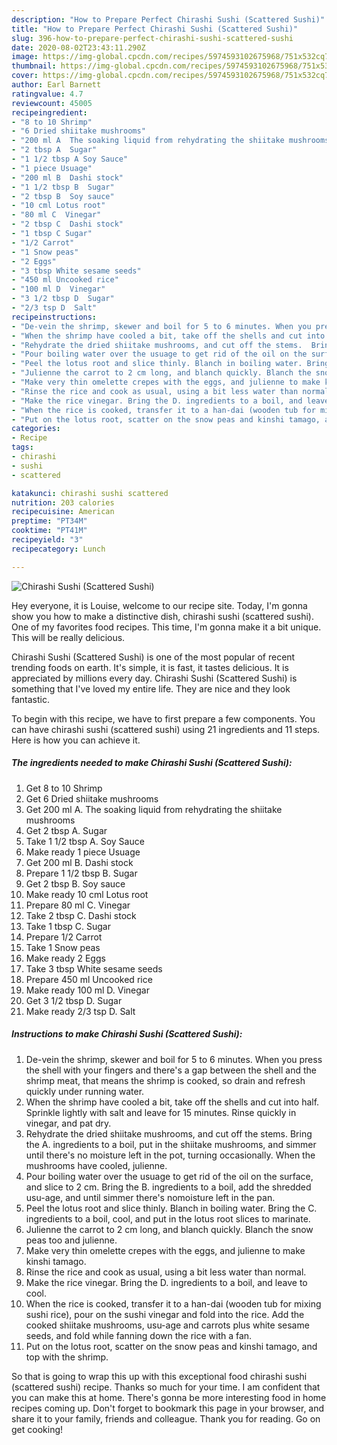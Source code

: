 ```yaml
---
description: "How to Prepare Perfect Chirashi Sushi (Scattered Sushi)"
title: "How to Prepare Perfect Chirashi Sushi (Scattered Sushi)"
slug: 396-how-to-prepare-perfect-chirashi-sushi-scattered-sushi
date: 2020-08-02T23:43:11.290Z
image: https://img-global.cpcdn.com/recipes/5974593102675968/751x532cq70/chirashi-sushi-scattered-sushi-recipe-main-photo.jpg
thumbnail: https://img-global.cpcdn.com/recipes/5974593102675968/751x532cq70/chirashi-sushi-scattered-sushi-recipe-main-photo.jpg
cover: https://img-global.cpcdn.com/recipes/5974593102675968/751x532cq70/chirashi-sushi-scattered-sushi-recipe-main-photo.jpg
author: Earl Barnett
ratingvalue: 4.7
reviewcount: 45005
recipeingredient:
- "8 to 10 Shrimp"
- "6 Dried shiitake mushrooms"
- "200 ml A  The soaking liquid from rehydrating the shiitake mushrooms"
- "2 tbsp A  Sugar"
- "1 1/2 tbsp A Soy Sauce"
- "1 piece Usuage"
- "200 ml B  Dashi stock"
- "1 1/2 tbsp B  Sugar"
- "2 tbsp B  Soy sauce"
- "10 cml Lotus root"
- "80 ml C  Vinegar"
- "2 tbsp C  Dashi stock"
- "1 tbsp C Sugar"
- "1/2 Carrot"
- "1 Snow peas"
- "2 Eggs"
- "3 tbsp White sesame seeds"
- "450 ml Uncooked rice"
- "100 ml D  Vinegar"
- "3 1/2 tbsp D  Sugar"
- "2/3 tsp D  Salt"
recipeinstructions:
- "De-vein the shrimp, skewer and boil for 5 to 6 minutes. When you press the shell with your fingers and there&#39;s a gap between the shell and the shrimp meat, that means the shrimp is cooked, so drain and refresh quickly under running water."
- "When the shrimp have cooled a bit, take off the shells and cut into half. Sprinkle lightly with salt and leave for 15 minutes. Rinse quickly in vinegar, and pat dry."
- "Rehydrate the dried shiitake mushrooms, and cut off the stems.  Bring the A. ingredients to a boil, put in the shiitake mushrooms, and simmer until there&#39;s no moisture left in the pot, turning occasionally. When the mushrooms have cooled, julienne."
- "Pour boiling water over the usuage to get rid of the oil on the surface, and slice to 2 cm.  Bring the B. ingredients to a boil, add the shredded usu-age, and until simmer there&#39;s nomoisture left in the pan."
- "Peel the lotus root and slice thinly. Blanch in boiling water. Bring the C. ingredients to a boil, cool, and put in the lotus root slices to marinate."
- "Julienne the carrot to 2 cm long, and blanch quickly. Blanch the snow peas too and julienne."
- "Make very thin omelette crepes with the eggs, and julienne to make kinshi tamago."
- "Rinse the rice and cook as usual, using a bit less water than normal."
- "Make the rice vinegar. Bring the D. ingredients to a boil, and leave to cool."
- "When the rice is cooked, transfer it to a han-dai (wooden tub for mixing sushi rice), pour on the sushi vinegar and fold into the rice. Add the cooked shiitake mushrooms, usu-age and carrots plus white sesame seeds, and fold while fanning down the rice with a fan."
- "Put on the lotus root, scatter on the snow peas and kinshi tamago, and top with the shrimp."
categories:
- Recipe
tags:
- chirashi
- sushi
- scattered

katakunci: chirashi sushi scattered 
nutrition: 203 calories
recipecuisine: American
preptime: "PT34M"
cooktime: "PT41M"
recipeyield: "3"
recipecategory: Lunch

---
```



![Chirashi Sushi (Scattered Sushi)](https://img-global.cpcdn.com/recipes/5974593102675968/751x532cq70/chirashi-sushi-scattered-sushi-recipe-main-photo.jpg)

Hey everyone, it is Louise, welcome to our recipe site. Today, I'm gonna show you how to make a distinctive dish, chirashi sushi (scattered sushi). One of my favorites food recipes. This time, I'm gonna make it a bit unique. This will be really delicious.



Chirashi Sushi (Scattered Sushi) is one of the most popular of recent trending foods on earth. It's simple, it is fast, it tastes delicious. It is appreciated by millions every day. Chirashi Sushi (Scattered Sushi) is something that I've loved my entire life. They are nice and they look fantastic.


To begin with this recipe, we have to first prepare a few components. You can have chirashi sushi (scattered sushi) using 21 ingredients and 11 steps. Here is how you can achieve it.

<!--inarticleads1-->

##### The ingredients needed to make Chirashi Sushi (Scattered Sushi):

1. Get 8 to 10 Shrimp
1. Get 6 Dried shiitake mushrooms
1. Get 200 ml A.  The soaking liquid from rehydrating the shiitake mushrooms
1. Get 2 tbsp A.  Sugar
1. Take 1 1/2 tbsp A. Soy Sauce
1. Make ready 1 piece Usuage
1. Get 200 ml B.  Dashi stock
1. Prepare 1 1/2 tbsp B.  Sugar
1. Get 2 tbsp B.  Soy sauce
1. Make ready 10 cml Lotus root
1. Prepare 80 ml C.  Vinegar
1. Take 2 tbsp C.  Dashi stock
1. Take 1 tbsp C. Sugar
1. Prepare 1/2 Carrot
1. Take 1 Snow peas
1. Make ready 2 Eggs
1. Take 3 tbsp White sesame seeds
1. Prepare 450 ml Uncooked rice
1. Make ready 100 ml D.  Vinegar
1. Get 3 1/2 tbsp D.  Sugar
1. Make ready 2/3 tsp D.  Salt




<!--inarticleads2-->

##### Instructions to make Chirashi Sushi (Scattered Sushi):

1. De-vein the shrimp, skewer and boil for 5 to 6 minutes. When you press the shell with your fingers and there&#39;s a gap between the shell and the shrimp meat, that means the shrimp is cooked, so drain and refresh quickly under running water.
1. When the shrimp have cooled a bit, take off the shells and cut into half. Sprinkle lightly with salt and leave for 15 minutes. Rinse quickly in vinegar, and pat dry.
1. Rehydrate the dried shiitake mushrooms, and cut off the stems.  Bring the A. ingredients to a boil, put in the shiitake mushrooms, and simmer until there&#39;s no moisture left in the pot, turning occasionally. When the mushrooms have cooled, julienne.
1. Pour boiling water over the usuage to get rid of the oil on the surface, and slice to 2 cm.  Bring the B. ingredients to a boil, add the shredded usu-age, and until simmer there&#39;s nomoisture left in the pan.
1. Peel the lotus root and slice thinly. Blanch in boiling water. Bring the C. ingredients to a boil, cool, and put in the lotus root slices to marinate.
1. Julienne the carrot to 2 cm long, and blanch quickly. Blanch the snow peas too and julienne.
1. Make very thin omelette crepes with the eggs, and julienne to make kinshi tamago.
1. Rinse the rice and cook as usual, using a bit less water than normal.
1. Make the rice vinegar. Bring the D. ingredients to a boil, and leave to cool.
1. When the rice is cooked, transfer it to a han-dai (wooden tub for mixing sushi rice), pour on the sushi vinegar and fold into the rice. Add the cooked shiitake mushrooms, usu-age and carrots plus white sesame seeds, and fold while fanning down the rice with a fan.
1. Put on the lotus root, scatter on the snow peas and kinshi tamago, and top with the shrimp.




So that is going to wrap this up with this exceptional food chirashi sushi (scattered sushi) recipe. Thanks so much for your time. I am confident that you can make this at home. There's gonna be more interesting food in home recipes coming up. Don't forget to bookmark this page in your browser, and share it to your family, friends and colleague. Thank you for reading. Go on get cooking!
